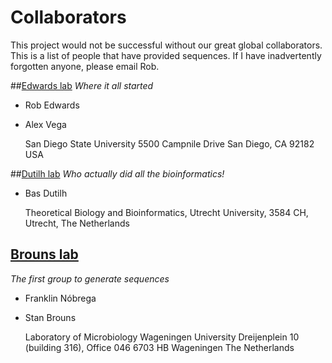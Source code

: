 # Collaborators

This project would not be successful without our great global collaborators. This is a list of people that have provided sequences. If I have inadvertently forgotten anyone, please email Rob.

##[Edwards lab](http://edwards.sdsu.edu/research)
*Where it all started*
* Rob Edwards
* Alex Vega

   San Diego State University
   5500 Campnile Drive
   San Diego, CA 92182 
   USA


##[Dutilh lab](http://tbb.bio.uu.nl/dutilh)
*Who actually did all the bioinformatics!*
* Bas Dutilh

   Theoretical Biology and Bioinformatics,
   Utrecht University,
   3584 CH,
   Utrecht,
   The Netherlands

## [Brouns lab](http://www.wageningenur.nl/en/Expertise-Services/Chair-groups/Agrotechnology-and-Food-Sciences/Laboratory-of-Microbiology/Research/Themes-Microbe-Bacteriophage-interactions.htm)
*The first group to generate sequences*
* Franklin Nóbrega
* Stan Brouns

   Laboratory of Microbiology
   Wageningen University
   Dreijenplein 10 (building 316), Office 046
   6703 HB Wageningen
   The Netherlands




